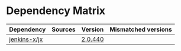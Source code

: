 # Dependency Matrix

Dependency | Sources | Version | Mismatched versions
---------- | ------- | ------- | -------------------
[jenkins-x/jx](https://github.com/jenkins-x/jx.git) |  | [2.0.440](https://github.com/jenkins-x/jx/releases/tag/v2.0.440) | 
